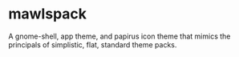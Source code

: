# mawlspack
A gnome-shell, app theme, and papirus icon theme that mimics the principals of simplistic, flat, standard theme packs.
